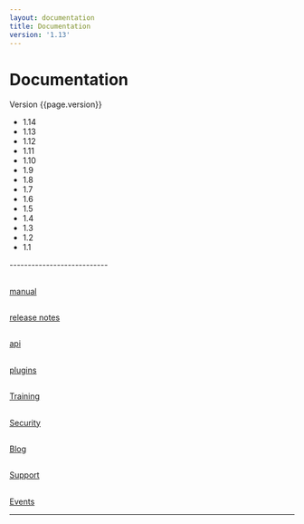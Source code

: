 ```yaml
---
layout: documentation
title: Documentation
version: '1.13'
---
```


# Documentation
<div class='bs-callout-info bs-callout'>
<div class='dropdown'>
	<a id='version' class='dropdown-toggle' data-toggle='dropdown'>Version {{page.version}} <span class="caret"></span></a>
	<ul class="dropdown-menu" role="menu" aria-labelledby="version">
		<li><a tabindex="-1">1.14</a></li>
		<li><a tabindex="-1">1.13</a></li>
		<li><a tabindex="-1">1.12</a></li>
		<li><a tabindex="-1">1.11</a></li>
		<li><a tabindex="-1">1.10</a></li>
		<li><a tabindex="-1">1.9</a></li>
		<li><a tabindex="-1">1.8</a></li>
		<li><a tabindex="-1">1.7</a></li>
		<li><a tabindex="-1">1.6</a></li>
		<li><a tabindex="-1">1.5</a></li>
		<li><a tabindex="-1">1.4</a></li>
		<li><a tabindex="-1">1.3</a></li>
		<li><a tabindex="-1">1.2</a></li>
		<li><a tabindex="-1">1.1</a></li>
	</ul>
</div>
</div>
---------------------------

<div class='row'>
  <div class='col-xs-4 center'>
    <a id='manual-link' href="manuals/{{page.version}}/index.html" class="btn-doc btn">
      <h2 class='doc-icon'><i class="fa fa-newspaper-o"></i></h2>
      <p id='manual'>manual</p>
    </a>
  </div>
  <div class='col-xs-4 center'>
		<a id='release-notes-link' href="manuals/{{page.version}}/index.html#Releasenotesfor{{page.version}}" class="btn-doc btn">
      <h2 class='doc-icon'><i class="fa fa-pencil"></i></h2>
      <p id='release-notes'>release notes</p>
    </a>
  </div>
  <div class='col-xs-4 center'>
    <a id="api-ref-link" href="api/{{page.version}}/index.html" class="btn-doc btn">
      <h2 class='doc-icon'><i class="fa fa-terminal"></i></h2>
      <p id='api-ref'>api</p>
    </a>
  </div>
</div>
<div class='row'>
  <div class='col-xs-4 center'>
		<a href='/plugins' class="btn-doc btn">
      <h2 class='doc-icon'><i class="fa fa-cubes"></i></h2>
      <p id='plugins'>plugins</p>
    </a>
  </div>
  <div class='col-xs-4 center'>
    <a href="/training.html" class="btn-doc btn">
      <h2 class='doc-icon'><i class="fa fa-wrench"></i></h2>
      Training
    </a>
  </div>
  <div class='col-xs-4 center'>
    <a href="/security.html" class="btn-doc btn">
      <h2 class='doc-icon'><i class="fa fa-lock"></i></h2>
      Security
    </a>
  </div>
</div>
<div class='row'>
  <div class='col-xs-4 center'>
    <a href="/blog" class="btn-doc btn">
      <h2 class='doc-icon'><i class="fa fa-rss"></i></h2>
      Blog
    </a>
  </div>
  <div class='col-xs-4 center'>
    <a href="/support.html" class="btn-doc btn">
      <h2 class='doc-icon'><i class="fa fa-support"></i></h2>
      Support
    </a>
  </div>
  <div class='col-xs-4 center'>
    <a href="/events" class="btn-doc btn">
      <h2 class='doc-icon'><i class="fa fa-calendar"></i></h2>
      Events
    </a>
  </div>
</div>
<hr/>
